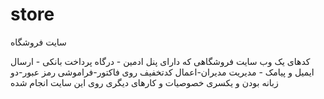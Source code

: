 # store
سایت فروشگاه

کدهای یک وب سایت فروشگاهی که دارای پنل ادمین - درگاه پرداخت بانکی - ارسال ایمیل و پیامک - مدیریت مدیران-اعمال کدتخفیف روی فاکتور-فراموشی رمز عبور-دو زبانه بودن و یکسری خصوصیات و کارهای دیگری روی این سایت انجام شده
